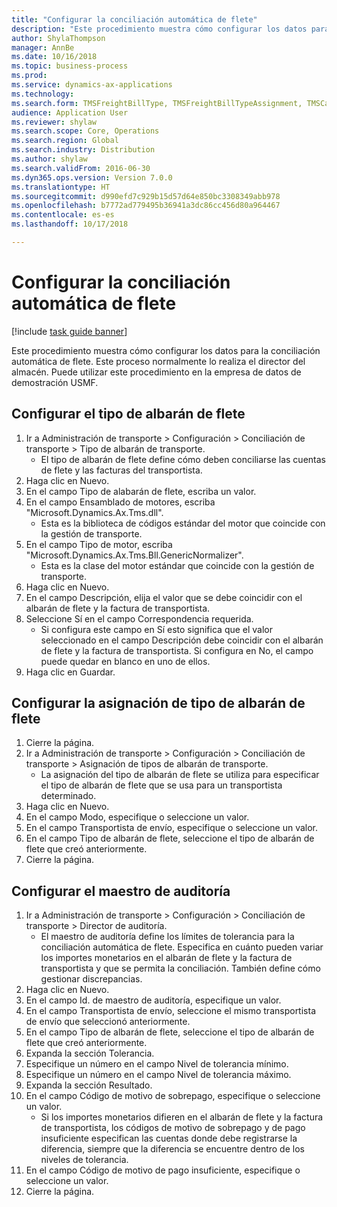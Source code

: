 ```yaml
--- 
title: "Configurar la conciliación automática de flete"
description: "Este procedimiento muestra cómo configurar los datos para la conciliación automática de flete."
author: ShylaThompson
manager: AnnBe
ms.date: 10/16/2018
ms.topic: business-process
ms.prod: 
ms.service: dynamics-ax-applications
ms.technology: 
ms.search.form: TMSFreightBillType, TMSFreightBillTypeAssignment, TMSCarrierCodeLookup, DefaultDashboard, TMSAuditMaster
audience: Application User
ms.reviewer: shylaw
ms.search.scope: Core, Operations
ms.search.region: Global
ms.search.industry: Distribution
ms.author: shylaw
ms.search.validFrom: 2016-06-30
ms.dyn365.ops.version: Version 7.0.0
ms.translationtype: HT
ms.sourcegitcommit: d990efd7c929b15d57d64e850bc3308349abb978
ms.openlocfilehash: b7772ad779495b36941a3dc86cc456d80a964467
ms.contentlocale: es-es
ms.lasthandoff: 10/17/2018

---
```

# <a name="set-up-automatic-freight-reconciliation"></a>Configurar la conciliación automática de flete

[!include [task guide banner](../../includes/task-guide-banner.md)]

Este procedimiento muestra cómo configurar los datos para la conciliación automática de flete. Este proceso normalmente lo realiza el director del almacén. Puede utilizar este procedimiento en la empresa de datos de demostración USMF.


## <a name="set-up-the-freight-bill-type"></a>Configurar el tipo de albarán de flete
1. Ir a Administración de transporte > Configuración > Conciliación de transporte > Tipo de albarán de transporte.
    * El tipo de albarán de flete define cómo deben conciliarse las cuentas de flete y las facturas del transportista.  
2. Haga clic en Nuevo.
3. En el campo Tipo de alabarán de flete, escriba un valor.
4. En el campo Ensamblado de motores, escriba "Microsoft.Dynamics.Ax.Tms.dll".
    * Esta es la biblioteca de códigos estándar del motor que coincide con la gestión de transporte.  
5. En el campo Tipo de motor, escriba "Microsoft.Dynamics.Ax.Tms.Bll.GenericNormalizer".
    * Esta es la clase del motor estándar que coincide con la gestión de transporte.  
6. Haga clic en Nuevo.
7. En el campo Descripción, elija el valor que se debe coincidir con el albarán de flete y la factura de transportista.  
8. Seleccione Sí en el campo Correspondencia requerida.
    * Si configura este campo en Sí esto significa que el valor seleccionado en el campo Descripción debe coincidir con el albarán de flete y la factura de transportista. Si configura en No, el campo puede quedar en blanco en uno de ellos.  
9. Haga clic en Guardar.

## <a name="set-up-the-freight-bill-type-assignment"></a>Configurar la asignación de tipo de albarán de flete
1. Cierre la página.
2. Ir a Administración de transporte > Configuración > Conciliación de transporte > Asignación de tipos de albarán de transporte.
    * La asignación del tipo de albarán de flete se utiliza para especificar el tipo de albarán de flete que se usa para un transportista determinado.   
3. Haga clic en Nuevo.
4. En el campo Modo, especifique o seleccione un valor.
5. En el campo Transportista de envío, especifique o seleccione un valor.
6. En el campo Tipo de albarán de flete, seleccione el tipo de albarán de flete que creó anteriormente.
7. Cierre la página.

## <a name="set-up-the-audit-master"></a>Configurar el maestro de auditoría
1. Ir a Administración de transporte > Configuración > Conciliación de transporte > Director de auditoría.
    * El maestro de auditoría define los límites de tolerancia para la conciliación automática de flete. Especifica en cuánto pueden variar los importes monetarios en el albarán de flete y la factura de transportista y que se permita la conciliación. También define cómo gestionar discrepancias.  
2. Haga clic en Nuevo.
3. En el campo Id. de maestro de auditoría, especifique un valor.
4. En el campo Transportista de envío, seleccione el mismo transportista de envío que seleccionó anteriormente.
5. En el campo Tipo de albarán de flete, seleccione el tipo de albarán de flete que creó anteriormente.
6. Expanda la sección Tolerancia.
7. Especifique un número en el campo Nivel de tolerancia mínimo.
8. Especifique un número en el campo Nivel de tolerancia máximo.
9. Expanda la sección Resultado.
10. En el campo Código de motivo de sobrepago, especifique o seleccione un valor.
    * Si los importes monetarios difieren en el albarán de flete y la factura de transportista, los códigos de motivo de sobrepago y de pago insuficiente especifican las cuentas donde debe registrarse la diferencia, siempre que la diferencia se encuentre dentro de los niveles de tolerancia.  
11. En el campo Código de motivo de pago insuficiente, especifique o seleccione un valor.
12. Cierre la página.


